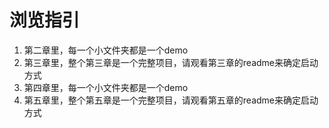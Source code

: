 # 浏览指引

1. 第二章里，每一个小文件夹都是一个demo
2. 第三章里，整个第三章是一个完整项目，请观看第三章的readme来确定启动方式
3. 第四章里，每一个小文件夹都是一个demo
4. 第五章里，整个第五章是一个完整项目，请观看第五章的readme来确定启动方式